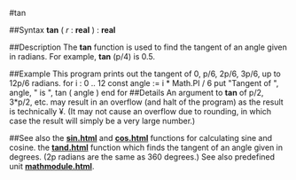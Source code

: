 
#tan

##Syntax
**tan** ( *r* : **real** ) : **real**

##Description
The **tan** function is used to find the tangent of an angle given in radians. For example, **tan** (p/4) is 0.5.

##Example
This program prints out the tangent of 0, p/6, 2p/6, 3p/6, up to 12p/6 radians.
        for i : 0 .. 12
            const angle := i * Math.PI / 6
            put "Tangent of ", angle, " is ", tan ( angle )
        end for
##Details
An argument to **tan** of p/2, 3*p/2, etc. may result in an overflow (and halt of the program) as the result is technically ¥. (It may not cause an overflow due to rounding, in which case the result will simply be a very large number.)

##See also
the **[sin.html](sin)** and **[cos.html](cos)** functions for calculating sine and cosine.
the **[tand.html](tand)** function which finds the tangent of an angle given in degrees. (2p radians are the same as 360 degrees.)
See also predefined unit **[mathmodule.html](Math)**.
